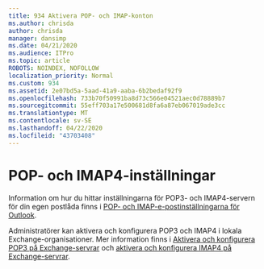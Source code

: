 ```yaml
---
title: 934 Aktivera POP- och IMAP-konton
ms.author: chrisda
author: chrisda
manager: dansimp
ms.date: 04/21/2020
ms.audience: ITPro
ms.topic: article
ROBOTS: NOINDEX, NOFOLLOW
localization_priority: Normal
ms.custom: 934
ms.assetid: 2e07bd5a-5aad-41a9-aaba-6b2bedaf92f9
ms.openlocfilehash: 733b70f50991ba8d73c566e04521aec0d78889b7
ms.sourcegitcommit: 55eff703a17e500681d8fa6a87eb067019ade3cc
ms.translationtype: MT
ms.contentlocale: sv-SE
ms.lasthandoff: 04/22/2020
ms.locfileid: "43703408"
---
```

# <a name="pop-and-imap4-settings"></a>POP- och IMAP4-inställningar

Information om hur du hittar inställningarna för POP3- och IMAP4-servern för din egen postlåda finns i [POP- och IMAP-e-postinställningarna för Outlook](https://support.office.com/article/8361e398-8af4-4e97-b147-6c6c4ac95353.aspx).

Administratörer kan aktivera och konfigurera POP3 och IMAP4 i lokala Exchange-organisationer. Mer information finns i [Aktivera och konfigurera POP3 på Exchange-servrar](https://technet.microsoft.com/library/bb124934.aspx) och [aktivera och konfigurera IMAP4 på Exchange-servrar](https://technet.microsoft.com/library/bb124489.aspx).
